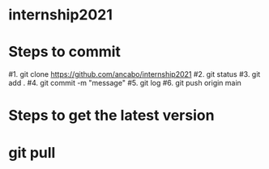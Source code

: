 # internship2021
# Steps to commit

#1. git clone https://github.com/ancabo/internship2021
#2. git status
#3. git add .
#4. git commit -m "message"
#5. git log
#6. git push origin main



# Steps to get the latest version

# git pull
